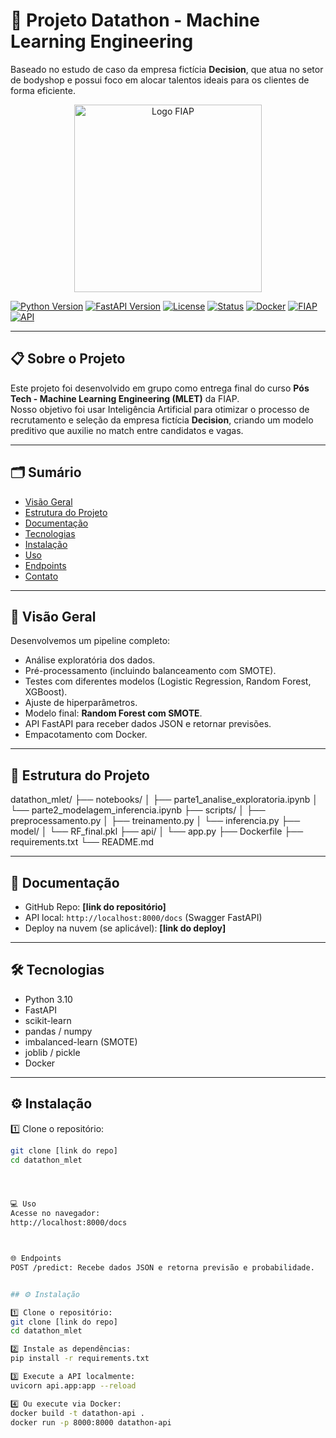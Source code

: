 # 🧠 Projeto Datathon - Machine Learning Engineering

Baseado no estudo de caso da empresa fictícia **Decision**, que atua no setor de bodyshop e possui foco em alocar talentos ideais para os clientes de forma eficiente.

<div align="center">
  <p float="left" align="middle">
    <img src="https://www.fiap.com.br/wp-content/themes/fiap2016/images/sharing/fiap.png" alt="Logo FIAP" width="300"/>
  </p>
</div>

[![Python Version](https://img.shields.io/badge/python-3.10-blue.svg)](https://python.org)
[![FastAPI Version](https://img.shields.io/badge/fastapi-0.110.0-green.svg)](https://fastapi.tiangolo.com/)
[![License](https://img.shields.io/badge/license-MIT-blue.svg)](LICENSE)
[![Status](https://img.shields.io/badge/status-final-orange)](/)
[![Docker](https://img.shields.io/badge/docker-ready-blue)](https://www.docker.com/)
[![FIAP](https://img.shields.io/badge/FIAP-project-red.svg)](https://www.fiap.com.br)
[![API](https://img.shields.io/badge/API-REST-yellow.svg)](/)

---

## 📋 Sobre o Projeto

Este projeto foi desenvolvido em grupo como entrega final do curso **Pós Tech - Machine Learning Engineering (MLET)** da FIAP.  
Nosso objetivo foi usar Inteligência Artificial para otimizar o processo de recrutamento e seleção da empresa fictícia **Decision**, criando um modelo preditivo que auxilie no match entre candidatos e vagas.

---

## 🗂 Sumário

- [Visão Geral](#🎯-visão-geral)
- [Estrutura do Projeto](#📁-estrutura-do-projeto)
- [Documentação](#📄-documentação)
- [Tecnologias](#🛠-tecnologias)
- [Instalação](#⚙️-instalação)
- [Uso](#💻-uso)
- [Endpoints](#🌐-endpoints)
- [Contato](#💬-contato)

---

## 🎯 Visão Geral

Desenvolvemos um pipeline completo:
- Análise exploratória dos dados.
- Pré-processamento (incluindo balanceamento com SMOTE).
- Testes com diferentes modelos (Logistic Regression, Random Forest, XGBoost).
- Ajuste de hiperparâmetros.
- Modelo final: **Random Forest com SMOTE**.
- API FastAPI para receber dados JSON e retornar previsões.
- Empacotamento com Docker.

---

## 📁 Estrutura do Projeto
datathon_mlet/
├── notebooks/
│   ├── parte1_analise_exploratoria.ipynb
│   └── parte2_modelagem_inferencia.ipynb
├── scripts/
│   ├── preprocessamento.py
│   ├── treinamento.py
│   └── inferencia.py
├── model/
│   └── RF_final.pkl
├── api/
│   └── app.py
├── Dockerfile
├── requirements.txt
└── README.md


---

## 📄 Documentação

- GitHub Repo: **[link do repositório]**
- API local: `http://localhost:8000/docs` (Swagger FastAPI)
- Deploy na nuvem (se aplicável): **[link do deploy]**

---

## 🛠 Tecnologias

- Python 3.10
- FastAPI
- scikit-learn
- pandas / numpy
- imbalanced-learn (SMOTE)
- joblib / pickle
- Docker

---

## ⚙️ Instalação

1️⃣ Clone o repositório:
```bash
git clone [link do repo]
cd datathon_mlet




💻 Uso
Acesse no navegador:
http://localhost:8000/docs



🌐 Endpoints
POST /predict: Recebe dados JSON e retorna previsão e probabilidade.


## ⚙️ Instalação

1️⃣ Clone o repositório:
git clone [link do repo]
cd datathon_mlet

2️⃣ Instale as dependências:
pip install -r requirements.txt

3️⃣ Execute a API localmente:
uvicorn api.app:app --reload

4️⃣ Ou execute via Docker:
docker build -t datathon-api .
docker run -p 8000:8000 datathon-api
